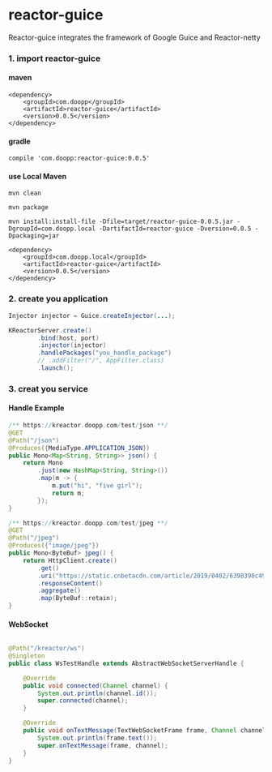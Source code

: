 # reactor-guice

Reactor-guice integrates the framework of Google Guice and Reactor-netty


### 1. import reactor-guice

#### maven
```
<dependency>
    <groupId>com.doopp</groupId>
    <artifactId>reactor-guice</artifactId>
    <version>0.0.5</version>
</dependency>
```

#### gradle
```
compile 'com.doopp:reactor-guice:0.0.5'
```

#### use Local Maven 
```
mvn clean

mvn package

mvn install:install-file -Dfile=target/reactor-guice-0.0.5.jar -DgroupId=com.doopp.local -DartifactId=reactor-guice -Dversion=0.0.5 -Dpackaging=jar

<dependency>
    <groupId>com.doopp.local</groupId>
    <artifactId>reactor-guice</artifactId>
    <version>0.0.5</version>
</dependency>
```

### 2. create you application

```java
Injector injector = Guice.createInjector(...);

KReactorServer.create()
        .bind(host, port)
        .injector(injector)
        .handlePackages("you_handle_package")
        // .addFilter("/", AppFilter.class)
        .launch();
```

### 3. creat you service

#### Handle Example

```java
/** https://kreactor.doopp.com/test/json **/
@GET
@Path("/json")
@Produces({MediaType.APPLICATION_JSON})
public Mono<Map<String, String>> json() {
    return Mono
        .just(new HashMap<String, String>())
        .map(m -> {
            m.put("hi", "five girl");
            return m;
        });
}

/** https://kreactor.doopp.com/test/jpeg **/
@GET
@Path("/jpeg")
@Produces({"image/jpeg"})
public Mono<ByteBuf> jpeg() {
    return HttpClient.create()
        .get()
        .uri("https://static.cnbetacdn.com/article/2019/0402/6398390c491f650.jpg")
        .responseContent()
        .aggregate()
        .map(ByteBuf::retain);
}
```


#### WebSocket

```java

@Path("/kreactor/ws")
@Singleton
public class WsTestHandle extends AbstractWebSocketServerHandle {

    @Override
    public void connected(Channel channel) {
        System.out.println(channel.id());
        super.connected(channel);
    }

    @Override
    public void onTextMessage(TextWebSocketFrame frame, Channel channel) {
        System.out.println(frame.text());
        super.onTextMessage(frame, channel);
    }
}

```